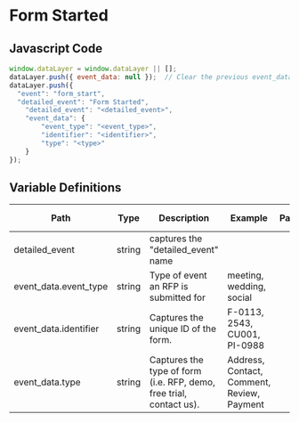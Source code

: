 # Form Started

### 

## Javascript Code
```js
window.dataLayer = window.dataLayer || [];
dataLayer.push({ event_data: null });  // Clear the previous event_data object.
dataLayer.push({
  "event": "form_start",
  "detailed_event": "Form Started",
    "detailed_event": "<detailed_event>",
    "event_data": {
        "event_type": "<event_type>",
        "identifier": "<identifier>",
        "type": "<type>"
    }
});
```

## Variable Definitions

|Path|Type|Description|Example|Pattern|Min Length|Max Length|Minimum|Maximum|Multiple Of|
| --- | --- | --- | --- | --- | --- | --- | --- | --- | --- |
|detailed_event|string|captures the "detailed\_event" name||||||||
|event_data.event_type|string|Type of event an RFP is submitted for|meeting, wedding, social|||||||
|event_data.identifier|string|Captures the unique ID of the form.|F-0113, 2543, CU001, PI-0988|||||||
|event_data.type|string|Captures the type of form \(i.e. RFP, demo, free trial, contact us\).|Address, Contact, Comment, Review, Payment|||||||




